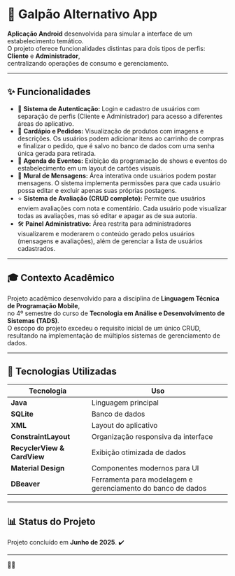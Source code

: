 # 🎸 Galpão Alternativo App

**Aplicação Android** desenvolvida para simular a interface de um estabelecimento temático.  
O projeto oferece funcionalidades distintas para dois tipos de perfis: **Cliente** e **Administrador**,  
centralizando operações de consumo e gerenciamento.

---

## ✨ Funcionalidades

- 👤 **Sistema de Autenticação:** Login e cadastro de usuários com separação de perfis (Cliente e Administrador) para acesso a diferentes áreas do aplicativo.
- 🍔 **Cardápio e Pedidos:** Visualização de produtos com imagens e descrições. Os usuários podem adicionar itens ao carrinho de compras e finalizar o pedido, que é salvo no banco de dados com uma senha única gerada para retirada.
- 🤘 **Agenda de Eventos:** Exibição da programação de shows e eventos do estabelecimento em um layout de cartões visuais.
- 💬 **Mural de Mensagens:** Área interativa onde usuários podem postar mensagens. O sistema implementa permissões para que cada usuário possa editar e excluir apenas suas próprias postagens.
- ⭐ **Sistema de Avaliação (CRUD completo):** Permite que usuários enviem avaliações com nota e comentário. Cada usuário pode visualizar todas as avaliações, mas só editar e apagar as de sua autoria.
- 🛠️ **Painel Administrativo:** Área restrita para administradores visualizarem e moderarem o conteúdo gerado pelos usuários (mensagens e avaliações), além de gerenciar a lista de usuários cadastrados.

---

## 🎓 Contexto Acadêmico

Projeto acadêmico desenvolvido para a disciplina de **Linguagem Técnica de Programação Mobile**,  
no 4º semestre do curso de **Tecnologia em Análise e Desenvolvimento de Sistemas (TADS)**.  
O escopo do projeto excedeu o requisito inicial de um único CRUD, resultando na implementação de múltiplos sistemas de gerenciamento de dados.

---

## 🔧 Tecnologias Utilizadas

| Tecnologia         | Uso |
|-------------------|------------------------------------------------|
| **Java**         | Linguagem principal |
| **SQLite**       | Banco de dados |
| **XML**          | Layout do aplicativo |
| **ConstraintLayout** | Organização responsiva da interface |
| **RecyclerView & CardView** | Exibição otimizada de dados |
| **Material Design** | Componentes modernos para UI |
| **DBeaver**      | Ferramenta para modelagem e gerenciamento do banco de dados |

---

## 📊 Status do Projeto

Projeto concluído em **Junho de 2025**. ✔️  

---
🚀😃
